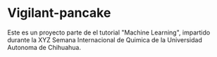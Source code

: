 # Vigilant-pancake
Este es un proyecto parte de el tutorial "Machine Learning", impartido durante la XYZ Semana Internacional de Quimica de la Universidad Autonoma de Chihuahua.
